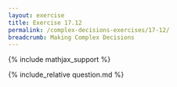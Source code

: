 ```yaml
---
layout: exercise
title: Exercise 17.12
permalink: /complex-decisions-exercises/17-12/
breadcrumb: Making Complex Decisions
---
```


{% include mathjax_support %}

<div><i class="arrow-up loader" data-chapter="complex-decisions-exercises" data-exercise="ex_12" data-rating="0"></i></div>
{% include_relative question.md %}
